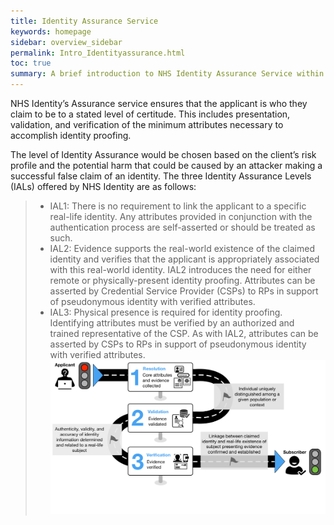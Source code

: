 ```yaml
---
title: Identity Assurance Service
keywords: homepage
sidebar: overview_sidebar
permalink: Intro_Identityassurance.html
toc: true
summary: A brief introduction to NHS Identity Assurance Service within NHS Identity Service.
---
```


NHS Identity’s Assurance service ensures that the applicant is who they claim to be to a stated level of certitude. This includes presentation, validation, and verification of the minimum attributes necessary to accomplish identity proofing.

The level of Identity Assurance would be chosen based on the client’s risk profile and the potential harm that could be caused by an attacker making a successful false claim of an identity. The three Identity Assurance Levels (IALs) offered by NHS Identity are as follows:

> * IAL1: There is no requirement to link the applicant to a specific real-life identity. Any attributes provided in conjunction with the authentication process are self-asserted or should be treated as such.
> * IAL2: Evidence supports the real-world existence of the claimed identity and verifies that the applicant is appropriately associated with this real-world identity. IAL2 introduces the need for either remote or physically-present identity proofing. Attributes can be asserted by Credential Service Provider (CSPs) to RPs in support of pseudonymous identity with verified attributes.
> * IAL3: Physical presence is required for identity proofing. Identifying attributes must be verified by an authorized and trained representative of the CSP. As with IAL2, attributes can be asserted by CSPs to RPs in support of pseudonymous identity with verified attributes.
![Identityproofing image](images/identityproofing_userjourney1.png)
